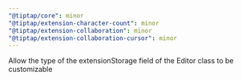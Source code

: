 ```yaml
---
"@tiptap/core": minor
"@tiptap/extension-character-count": minor
"@tiptap/extension-collaboration": minor
"@tiptap/extension-collaboration-cursor": minor
---
```


Allow the type of the extensionStorage field of the Editor class to be customizable
